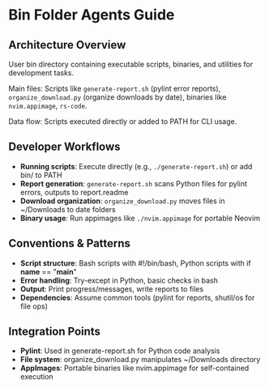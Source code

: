 # Bin Folder Agents Guide

## Architecture Overview

User bin directory containing executable scripts, binaries, and utilities for development tasks.

Main files: Scripts like `generate-report.sh` (pylint error reports), `organize_download.py` (organize downloads by date), binaries like `nvim.appimage`, `rs-code`.

Data flow: Scripts executed directly or added to PATH for CLI usage.

## Developer Workflows

- **Running scripts**: Execute directly (e.g., `./generate-report.sh`) or add bin/ to PATH
- **Report generation**: `generate-report.sh` scans Python files for pylint errors, outputs to report.readme
- **Download organization**: `organize_download.py` moves files in ~/Downloads to date folders
- **Binary usage**: Run appimages like `./nvim.appimage` for portable Neovim

## Conventions & Patterns

- **Script structure**: Bash scripts with #!/bin/bash, Python scripts with if __name__ == "__main__"
- **Error handling**: Try-except in Python, basic checks in bash
- **Output**: Print progress/messages, write reports to files
- **Dependencies**: Assume common tools (pylint for reports, shutil/os for file ops)

## Integration Points

- **Pylint**: Used in generate-report.sh for Python code analysis
- **File system**: organize_download.py manipulates ~/Downloads directory
- **AppImages**: Portable binaries like nvim.appimage for self-contained execution